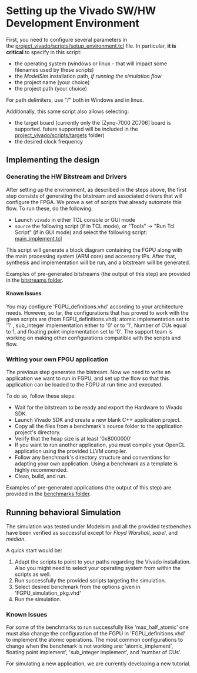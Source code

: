 ﻿# Setting up the Vivado SW/HW Development Environment

First, you need to configure several parameters in the [project_vivado/scripts/setup_environment.tcl](project_vivado/scripts/setup_environment.tcl) file. In particular, **it is critical** to specify in this script:
- the operating system (windows or linux - that will impact some filenames used by these scripts)
- the *ModelSim* installation path, *if running the simulation flow*
- the project name (your choice)
- the project path (your choice)

For path delimiters, use "/" both in Windows and in linux.

Additionally, this same script also allows selecting:
- the target board (currently only the [Zynq-7000 ZC706] board is supported. future supported will be included in the [project_vivado/scripts/targets](project_vivado/scripts/targets) folder)
- the desired clock frequency

## Implementing the design

### Generating the HW Bitstream and Drivers

After setting up the environment, as described in the steps above, the first step consists of generating the bitstream and associated drivers that will configure the FPGA. We prove a set of scripts that already automate this flow. To run these, do the following:
- Launch `vivado` in either TCL console or GUI mode
- `source` the following script (if in TCL mode), or "Tools" -> "Run Tcl Script" (if in GUI mode) and select the following script: [main_implement.tcl](scripts/main_implement.tcl)

This script will generate a block diagram containing the FGPU along with the main processing system (ARM core) and accessory IPs. After that, synthesis and implementation will be run, and a bitstream will be generated.

Examples of pre-generated bitstreams (the output of this step) are provided in the [bitstreams folder](../bitstreams).

#### Known Issues

You may configure 'FGPU_definitions.vhd' according to your architecture needs. However, so far, the configurations that has proved to work with the given scripts are (from FGPU_definitions.vhd): atomic implementation set to '1' , sub_integer implementation either to '0' or to '1', Number of CUs equal to 1, and floating point implementation set to '0'.  The support team is working on making other configurations compatible with the scripts and flow.

### Writing your own FPGU application

The previous step generates the bistream. Now we need to write an application we want to run in FGPU, and set up the flow so that this application can be loaded to the FGPU at run time and executed.

To do so, follow these steps:
- Wait for the bitstream to be ready and export the Hardware to Vivado SDK. 
- Launch Vivado SDK and create a new blank C++ application project.
- Copy all the files from a benchmark's source folder to the application project's directory. 
- Verify that the heap size is at least '0x8000000'
- If you want to run another application, you must compile your OpenCL application using the provided LLVM compiler.
- Follow any benchmark's directory structure and conventions for adapting your own application. Using a benchmark as a template is highly recommended.
- Clean, build, and run.

Examples of pre-generated applications (the output of this step) are provided in the [benchmarks folder](../benchmark).

## Running behavioral Simulation

The simulation was tested under Modelsim and all the provided testbenches have been verified as successful except for _Floyd Warshall_, _sobel_, and _median_. 

A quick start would be:
1. Adapt the scripts to point to your paths regarding the Vivado installation. Also you might need to select your operating system from within the scripts as well.
2. Run successfully the provided scripts targeting the simulation. 
3. Select desired benchmark from the options given in 'FGPU_simulation_pkg.vhd'
4. Run the simulation.

### Known Issues

For some of the benchmarks to run successfully like 'max_half_atomic' one must also change the configuration of the FGPU in 'FGPU_definitions.vhd' to implement the atomic operations.   The most common configurations to change when the benchmark is not working are: 'atomic_implement', floating point implement', 'sub_integer implement', and 'number of CUs'.

For simulating a new application, we are currently developing a new tutorial.
